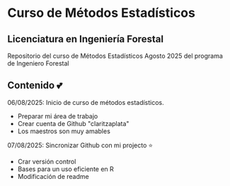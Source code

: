 # Curso de Métodos Estadísticos 
## Licenciatura en Ingeniería Forestal 

Repositorio del curso de Métodos Estadísticos Agosto 2025 del programa de Ingeniero Forestal 

## Contenido :two_hearts:

06/08/2025: Inicio de curso de métodos estadísticos.
  + Preparar mi área de trabajo
  + Crear cuenta de Github "claritzaplata"
  + Los maestros son muy amables 
    
07/08/2025: Sincronizar Github con mi projecto :star:  
  + Crar versión control 
  + Bases para un uso eficiente en R
  + Modificación de readme
  